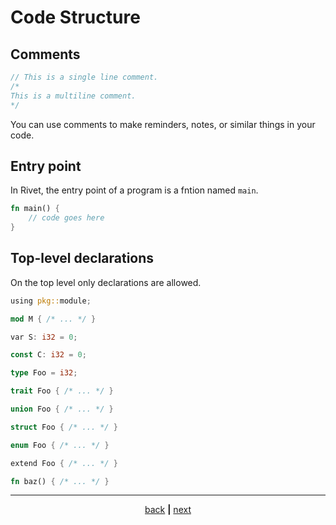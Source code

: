 # Code Structure

## Comments
```rust
// This is a single line comment.
/*
This is a multiline comment.
*/
```

You can use comments to make reminders, notes, or similar things in your
code.

## Entry point

In Rivet, the entry point of a program is a fntion named `main`.
```rust
fn main() {
    // code goes here
}
```

## Top-level declarations

On the top level only declarations are allowed.
```rust
using pkg::module;

mod M { /* ... */ }

var S: i32 = 0;

const C: i32 = 0;

type Foo = i32;

trait Foo { /* ... */ }

union Foo { /* ... */ }

struct Foo { /* ... */ }

enum Foo { /* ... */ }

extend Foo { /* ... */ }

fn baz() { /* ... */ }
```

* * *

<div align="center">

[back](00_getting_started.md) **|** [next](02_fntions.md)

</div>

